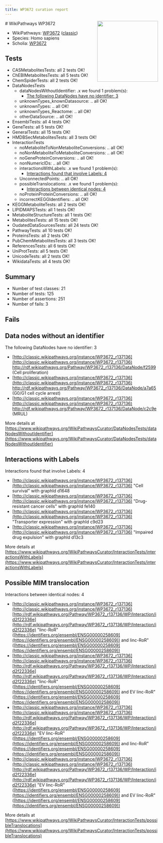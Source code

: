 ```yaml
---
title: WP3672 curation report
---
```


<img style="float: right; width: 200px" src="https://upload.wikimedia.org/wikipedia/commons/thumb/8/83/Wplogo_with_text_500.png/640px-Wplogo_with_text_500.png" />
# WikiPathways WP3672

* WikiPathways: [WP3672](https://wikipathways.org/pathways/WP3672) ([classic](https://classic.wikipathways.org/instance/WP3672))
* Species: Homo sapiens
* Scholia: [WP3672](https://scholia.toolforge.org/wikipathways/WP3672)
## Tests
* CASMetabolitesTests: all 2 tests OK!
* ChEBIMetabolitesTests: all 5 tests OK!
* ChemSpiderTests: all 2 tests OK!
* DataNodesTests
    * dataNodesWithoutIdentifier: .x we found 1 problem(s):
        * [The following DataNodes have no identifier: 3](#d2d32fa2)
    * unknownTypes_knownDatasource: .. all OK!
    * unknownTypes: .. all OK!
    * unknownTypes_Reactome: .. all OK!
    * otherDataSource: .. all OK!
* EnsemblTests: all 4 tests OK!
* GeneTests: all 5 tests OK!
* GeneralTests: all 15 tests OK!
* HMDBSecMetabolitesTests: all 3 tests OK!
* InteractionTests
    * noMetaboliteToNonMetaboliteConversions: .. all OK!
    * noNonMetaboliteToMetaboliteConversions: .. all OK!
    * noGeneProteinConversions: .. all OK!
    * nonNumericIDs: .. all OK!
    * interactionsWithLabels: .x we found 1 problem(s):
        * [Interactions found that involve Labels: 4](#630d267b)
    * UnconnectedPoints: .. all OK!
    * possibleTranslocations: .x we found 1 problem(s):
        * [Interactions between identical nodes: 4](#1c118209)
    * noProteinProteinConversions: .. all OK!
    * incorrectKEGGIdentifiers: .. all OK!
* KEGGMetaboliteTests: all 2 tests OK!
* LIPIDMAPSTests: all 1 tests OK!
* MetaboliteStructureTests: all 1 tests OK!
* MetabolitesTests: all 15 tests OK!
* OudatedDataSourcesTests: all 24 tests OK!
* PathwayTests: all 10 tests OK!
* ProteinsTests: all 2 tests OK!
* PubChemMetabolitesTests: all 3 tests OK!
* ReferencesTests: all 6 tests OK!
* UniProtTests: all 5 tests OK!
* UnicodeTests: all 2 tests OK!
* WikidataTests: all 4 tests OK!


## Summary

* Number of test classes: 21
* Number of tests: 125
* Number of assertions: 251
* Number of fails: 3

## Fails

<a name="d2d32fa2" />

## Data nodes without an identifier

The following DataNodes have no identifier: 3

* [http://classic.wikipathways.org/instance/WP3672_r137136](http://classic.wikipathways.org/instance/WP3672_r137136) http://rdf.wikipathways.org/Pathway/WP3672_r137136/DataNode/f2599 (Cell proliferation)
* [http://classic.wikipathways.org/instance/WP3672_r137136](http://classic.wikipathways.org/instance/WP3672_r137136) http://rdf.wikipathways.org/Pathway/WP3672_r137136/DataNode/a7a65 (G0/G1 cell cycle arrest)
* [http://classic.wikipathways.org/instance/WP3672_r137136](http://classic.wikipathways.org/instance/WP3672_r137136) http://rdf.wikipathways.org/Pathway/WP3672_r137136/DataNode/c2c9e (MRUL)


More details at [https://www.wikipathways.org/WikiPathwaysCurator/DataNodesTests/dataNodesWithoutIdentifier](https://www.wikipathways.org/WikiPathwaysCurator/DataNodesTests/dataNodesWithoutIdentifier)

<a name="630d267b" />

## Interactions with Labels

Interactions found that involve Labels: 4

* [http://classic.wikipathways.org/instance/WP3672_r137136](http://classic.wikipathways.org/instance/WP3672_r137136) "Cell survival" with graphId d1648
* [http://classic.wikipathways.org/instance/WP3672_r137136](http://classic.wikipathways.org/instance/WP3672_r137136) "Drug-resistant
cancer cells" with graphId fe140
* [http://classic.wikipathways.org/instance/WP3672_r137136](http://classic.wikipathways.org/instance/WP3672_r137136) "Transporter
expression" with graphId c9d23
* [http://classic.wikipathways.org/instance/WP3672_r137136](http://classic.wikipathways.org/instance/WP3672_r137136) "Impaired 
drug 
expulsion" with graphId d13c3


More details at [https://www.wikipathways.org/WikiPathwaysCurator/InteractionTests/interactionsWithLabels](https://www.wikipathways.org/WikiPathwaysCurator/InteractionTests/interactionsWithLabels)

<a name="1c118209" />

## Possible MIM translocation

Interactions between identical nodes: 4

* [http://classic.wikipathways.org/instance/WP3672_r137136](http://classic.wikipathways.org/instance/WP3672_r137136) [http://rdf.wikipathways.org/Pathway/WP3672_r137136/WP/Interaction/id2f22336e](http://rdf.wikipathways.org/Pathway/WP3672_r137136/WP/Interaction/id2f22336e) "linc-RoR" ([https://identifiers.org/ensembl/ENSG00000258609](https://identifiers.org/ensembl/ENSG00000258609)) and 
linc-RoR" ([https://identifiers.org/ensembl/ENSG00000258609](https://identifiers.org/ensembl/ENSG00000258609))
* [http://classic.wikipathways.org/instance/WP3672_r137136](http://classic.wikipathways.org/instance/WP3672_r137136) [http://rdf.wikipathways.org/Pathway/WP3672_r137136/WP/Interaction/id2f22336e](http://rdf.wikipathways.org/Pathway/WP3672_r137136/WP/Interaction/id2f22336e) "linc-RoR" ([https://identifiers.org/ensembl/ENSG00000258609](https://identifiers.org/ensembl/ENSG00000258609)) and 
EV linc-RoR" ([https://identifiers.org/ensembl/ENSG00000258609](https://identifiers.org/ensembl/ENSG00000258609))
* [http://classic.wikipathways.org/instance/WP3672_r137136](http://classic.wikipathways.org/instance/WP3672_r137136) [http://rdf.wikipathways.org/Pathway/WP3672_r137136/WP/Interaction/id2f22336e](http://rdf.wikipathways.org/Pathway/WP3672_r137136/WP/Interaction/id2f22336e) "EV linc-RoR" ([https://identifiers.org/ensembl/ENSG00000258609](https://identifiers.org/ensembl/ENSG00000258609)) and 
linc-RoR" ([https://identifiers.org/ensembl/ENSG00000258609](https://identifiers.org/ensembl/ENSG00000258609))
* [http://classic.wikipathways.org/instance/WP3672_r137136](http://classic.wikipathways.org/instance/WP3672_r137136) [http://rdf.wikipathways.org/Pathway/WP3672_r137136/WP/Interaction/id2f22336e](http://rdf.wikipathways.org/Pathway/WP3672_r137136/WP/Interaction/id2f22336e) "EV linc-RoR" ([https://identifiers.org/ensembl/ENSG00000258609](https://identifiers.org/ensembl/ENSG00000258609)) and 
EV linc-RoR" ([https://identifiers.org/ensembl/ENSG00000258609](https://identifiers.org/ensembl/ENSG00000258609))


More details at [https://www.wikipathways.org/WikiPathwaysCurator/InteractionTests/possibleTranslocations](https://www.wikipathways.org/WikiPathwaysCurator/InteractionTests/possibleTranslocations)

